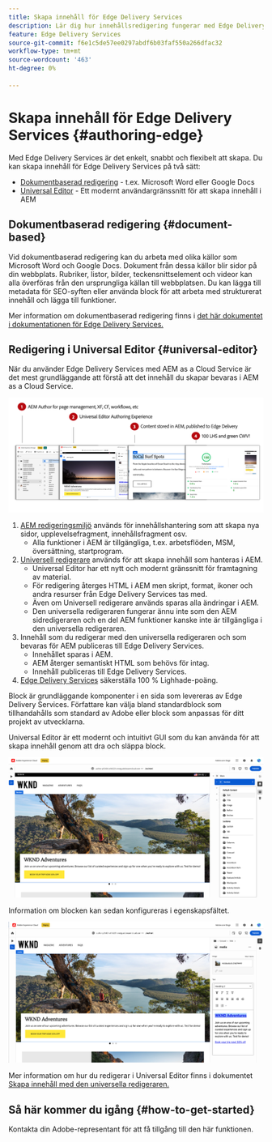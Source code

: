 ```yaml
---
title: Skapa innehåll för Edge Delivery Services
description: Lär dig hur innehållsredigering fungerar med Edge Delivery Services och hur du redigerar AEM innehåll med Edge Delivery Services.
feature: Edge Delivery Services
source-git-commit: f6e1c5de57ee0297abdf6b03faf550a266dfac32
workflow-type: tm+mt
source-wordcount: '463'
ht-degree: 0%

---
```



# Skapa innehåll för Edge Delivery Services {#authoring-edge}

Med Edge Delivery Services är det enkelt, snabbt och flexibelt att skapa. Du kan skapa innehåll för Edge Delivery Services på två sätt:

* [Dokumentbaserad redigering](#document-based) - t.ex. Microsoft Word eller Google Docs
* [Universal Editor](#universal-editor) - Ett modernt användargränssnitt för att skapa innehåll i AEM

## Dokumentbaserad redigering {#document-based}

Vid dokumentbaserad redigering kan du arbeta med olika källor som Microsoft Word och Google Docs. Dokument från dessa källor blir sidor på din webbplats. Rubriker, listor, bilder, teckensnittselement och videor kan alla överföras från den ursprungliga källan till webbplatsen. Du kan lägga till metadata för SEO-syften eller använda block för att arbeta med strukturerat innehåll och lägga till funktioner.

Mer information om dokumentbaserad redigering finns i [det här dokumentet i dokumentationen för Edge Delivery Services.](https://www.aem.live/docs/authoring)

## Redigering i Universal Editor {#universal-editor}

När du använder Edge Delivery Services med AEM as a Cloud Service är det mest grundläggande att förstå att det innehåll du skapar bevaras i AEM as a Cloud Service.

![Hur AEM fungerar med Edge Delivery Services](assets/how-aem-edge-works.png)

1. [AEM redigeringsmiljö](/help/sites-cloud/authoring/getting-started/quick-start.md) används för innehållshantering som att skapa nya sidor, upplevelsefragment, innehållsfragment osv.
   * Alla funktioner i AEM är tillgängliga, t.ex. arbetsflöden, MSM, översättning, startprogram.
1. [Universell redigerare](/help/implementing/universal-editor/authoring.md) används för att skapa innehåll som hanteras i AEM.
   * Universal Editor har ett nytt och modernt gränssnitt för framtagning av material.
   * För redigering återges HTML i AEM men skript, format, ikoner och andra resurser från Edge Delivery Services tas med.
   * Även om Universell redigerare används sparas alla ändringar i AEM.
   * Den universella redigeraren fungerar ännu inte som den AEM sidredigeraren och en del AEM funktioner kanske inte är tillgängliga i den universella redigeraren.
1. Innehåll som du redigerar med den universella redigeraren och som bevaras för AEM publiceras till Edge Delivery Services.
   * Innehållet sparas i AEM.
   * AEM återger semantiskt HTML som behövs för intag.
   * Innehåll publiceras till Edge Delivery Services.
1. [Edge Delivery Services](https://www.aem.live/home) säkerställa 100 % Lighhade-poäng.

Block är grundläggande komponenter i en sida som levereras av Edge Delivery Services. Författare kan välja bland standardblock som tillhandahålls som standard av Adobe eller block som anpassas för ditt projekt av utvecklarna.

Universal Editor är ett modernt och intuitivt GUI som du kan använda för att skapa innehåll genom att dra och släppa block.

![Dra och släppa block i den universella redigeraren](assets/blocks.png)

Information om blocken kan sedan konfigureras i egenskapsfältet.

![Konfigurera blockegenskaper](assets/block-properties.png)

Mer information om hur du redigerar i Universal Editor finns i dokumentet [Skapa innehåll med den universella redigeraren.](/help/implementing/universal-editor/authoring.md)

## Så här kommer du igång {#how-to-get-started}

Kontakta din Adobe-representant för att få tillgång till den här funktionen.
